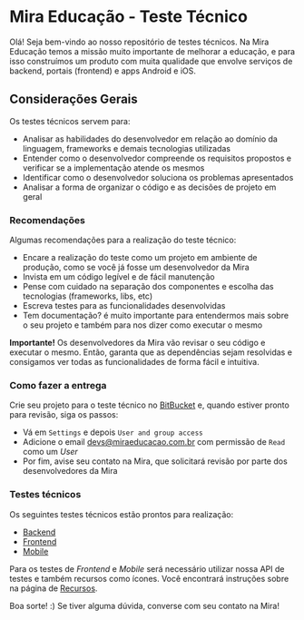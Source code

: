 # Mira Educação - Teste Técnico

Olá! Seja bem-vindo ao nosso repositório de testes técnicos. Na Mira Educação temos a missão muito importante de melhorar a educação, e para isso construímos um produto com muita qualidade que envolve serviços de backend, portais (frontend) e apps Android e iOS.

## Considerações Gerais
Os testes técnicos servem para:
- Analisar as habilidades do desenvolvedor em relação ao domínio da linguagem, frameworks e demais tecnologias utilizadas
- Entender como o desenvolvedor compreende os requisitos propostos e verificar se a implementação atende os mesmos
- Identificar como o desenvolvedor soluciona os problemas apresentados
- Analisar a forma de organizar o código e as decisões de projeto em geral

### Recomendações
Algumas recomendações para a realização do teste técnico:
- Encare a realização do teste como um projeto em ambiente de produção, como se você já fosse um desenvolvedor da Mira
- Invista em um código legível e de fácil manutenção
- Pense com cuidado na separação dos componentes e escolha das tecnologias (frameworks, libs, etc)
- Escreva testes para as funcionalidades desenvolvidas
- Tem documentação? é muito importante para entendermos mais sobre o seu projeto e também para nos dizer como executar o mesmo

**Importante!** Os desenvolvedores da Mira vão revisar o seu código e executar o mesmo. Então, garanta que as dependências sejam resolvidas e consigamos ver todas as funcionalidades de forma fácil e intuitiva.

### Como fazer a entrega
Crie seu projeto para o teste técnico no [BitBucket](bitbucket.org) e, quando estiver pronto para revisão, siga os passos:
- Vá em `Settings` e depois `User and group access`
- Adicione o email devs@miraeducacao.com.br com permissão de `Read` como um *User*
- Por fim, avise seu contato na Mira, que solicitará revisão por parte dos desenvolvedores da Mira

### Testes técnicos
Os seguintes testes técnicos estão prontos para realização:
- [Backend](backend.md)
- [Frontend](frontend.md)
- [Mobile](mobile.md)

Para os testes de *Frontend* e *Mobile* será necessário utilizar nossa API de testes e também recursos como ícones. Você encontrará instruções sobre na página de [Recursos](resources.md).

Boa sorte! :) Se tiver alguma dúvida, converse com seu contato na Mira!
